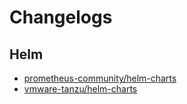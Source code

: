 # Changelogs

## Helm

- [prometheus-community/helm-charts](https://baprx.github.io/changelogs/vmware-tanzu/helm-charts)
- [vmware-tanzu/helm-charts](https://baprx.github.io/changelogs/vmware-tanzu/helm-charts)

